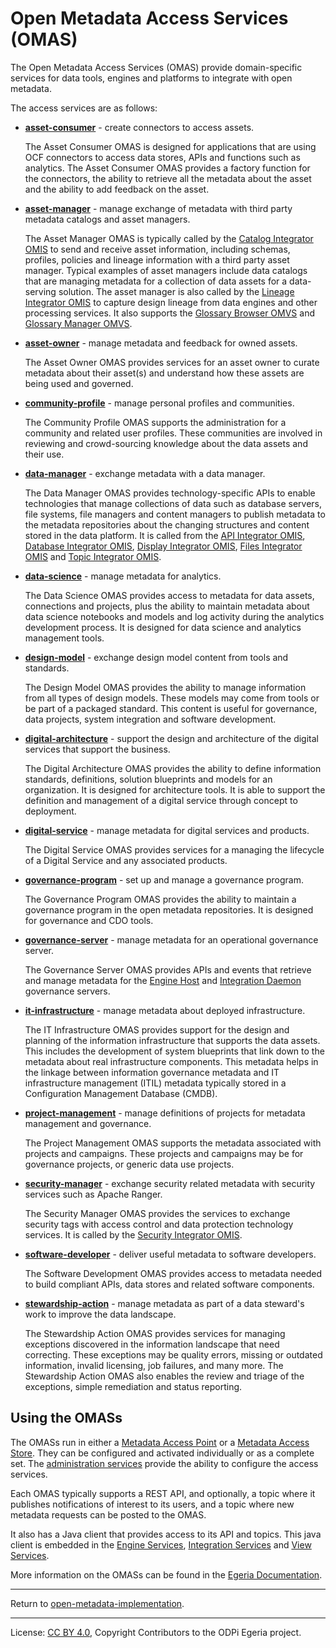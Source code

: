 <!-- SPDX-License-Identifier: CC-BY-4.0 -->
<!-- Copyright Contributors to the ODPi Egeria project. -->
  
# Open Metadata Access Services (OMAS)

The Open Metadata Access Services (OMAS) provide domain-specific services
for data tools, engines and platforms to integrate with open metadata.

The access services are as follows:

* **[asset-consumer](asset-consumer)** - create connectors to access assets.

  The Asset Consumer OMAS is designed for applications that are using OCF connectors to access data stores, APIs and
functions such as analytics.  The Asset Consumer OMAS provides a factory function
for the connectors, the ability to retrieve all the metadata about the asset and the ability to add feedback on the asset.

* **[asset-manager](asset-manager)** - manage exchange of metadata with third party metadata catalogs and
asset managers.

  The Asset Manager OMAS is typically called by the
[Catalog Integrator OMIS](../integration-services/catalog-integrator) to send and receive
asset information, including schemas, profiles, policies and lineage
information with a third party asset manager.  Typical examples of asset managers include
data catalogs that are managing metadata for a collection of data assets for a
data-serving solution.  The asset manager is also called by the
[Lineage Integrator OMIS](../integration-services/lineage-integrator) to capture design lineage
from data engines and other processing services.
It also supports the [Glossary Browser OMVS](../view-services/glossary-browser) and
[Glossary Manager OMVS](../view-services/glossary-manager).

* **[asset-owner](asset-owner)** - manage metadata and feedback for owned assets.

  The Asset Owner OMAS provides services for an asset owner to curate metadata about their
asset(s) and understand how these assets are being used and governed.

* **[community-profile](community-profile)** - manage personal profiles and communities.
  
  The Community Profile OMAS supports the administration for a community and related user profiles.  These communities are
involved in reviewing and crowd-sourcing knowledge about the data assets and their use.

* **[data-manager](data-manager)** - exchange metadata with a data manager.

  The Data Manager OMAS provides technology-specific APIs to enable technologies that manage collections of data
such as database servers, file systems, file managers and content managers to publish metadata to the metadata
repositories about the changing structures and content stored in the data platform.
It is called from the
[API Integrator OMIS](../integration-services/api-integrator),
[Database Integrator OMIS](../integration-services/database-integrator),
[Display Integrator OMIS](../integration-services/display-integrator),
[Files Integrator OMIS](../integration-services/files-integrator) and
[Topic Integrator OMIS](../integration-services/topic-integrator).


* **[data-science](data-science)** - manage metadata for analytics.

  The Data Science OMAS provides access to metadata for data assets,
connections and projects, plus the ability to maintain metadata about data science notebooks
and models and log activity during the analytics development process.
It is designed for data science and analytics management tools.

* **[design-model](design-model)** - exchange design model content from tools and standards.

  The Design Model OMAS provides the ability to manage information from all types of design models.
These models may come from tools or be part of a packaged standard.
This content is useful for governance, data projects, system integration and software development.

* **[digital-architecture](digital-architecture)** - support the design and architecture of the digital services
that support the business.

  The Digital Architecture OMAS provides the ability to define information standards, definitions, solution blueprints and
models for an organization.  It is designed for architecture tools.  It is able to support the
definition and management of a digital service through concept to deployment.

* **[digital-service](digital-service)** - manage metadata for digital services and products.
  
  The Digital Service OMAS provides services for a managing the lifecycle of a Digital Service and any associated products.

* **[governance-program](governance-program)** - set up and manage a governance program.

  The Governance Program OMAS provides the ability to maintain a governance program in the open metadata repositories.
It is designed for governance and CDO tools.

* **[governance-server](governance-server)** - manage metadata for an operational governance server.

  The Governance Server OMAS provides APIs and events that retrieve and
  manage metadata for the [Engine Host](https://egeria-project.org/concepts/engine-host/) and 
  [Integration Daemon](https://egeria-project.org/concepts/integration-daemon/) governance servers.

* **[it-infrastructure](it-infrastructure)** - manage metadata about deployed infrastructure.

  The IT Infrastructure OMAS provides support for the design and planning of the information infrastructure
that supports the data assets.  This includes the development of system blueprints that link down to the metadata
about real infrastructure components.
This metadata helps in the linkage between information governance metadata
and IT infrastructure management (ITIL) metadata typically stored in a
Configuration Management Database (CMDB).

* **[project-management](project-management)** - manage definitions of projects for metadata
management and governance.

  The Project Management OMAS supports the metadata associated with projects and campaigns.
These projects and campaigns may be for governance projects, or generic data use projects.

* **[security-manager](security-manager)** - exchange security related metadata with security services such as Apache Ranger.

  The Security Manager OMAS provides the services to exchange security tags with access control and data
protection technology services.  It is called by the [Security Integrator OMIS](../integration-services/security-integrator).

* **[software-developer](software-developer)** - deliver useful metadata to software developers.

  The Software Development OMAS provides access to metadata needed to build compliant APIs,
data stores and related software components.

* **[stewardship-action](stewardship-action)** - manage metadata as part of a data steward's work to
improve the data landscape.

  The Stewardship Action OMAS provides services for managing exceptions discovered in the information landscape that need correcting.
These exceptions may be quality errors, missing or outdated information,
invalid licensing, job failures, and many more.
The Stewardship Action OMAS also enables the review and triage of the exceptions,
simple remediation and status reporting.

## Using the OMASs

The OMASs run in either a [Metadata Access Point](https://egeria-project.org/concepts/metadata-access-point)
or a [Metadata Access Store](https://egeria-project.org/concepts/metadata-access-store).
They can be configured and activated individually or as a complete set.
The [administration services](../admin-services) provide
the ability to configure the access services.  

Each OMAS typically supports a REST API, and optionally, a topic where it publishes notifications
of interest to its users, and a topic where new metadata requests can be posted to the
OMAS.

It also has a Java client that provides access to its API and topics.
This java client is embedded in the
[Engine Services](https://egeria-project.org/services/omes),
[Integration Services](https://egeria-project.org/services/omis) and
[View Services](https://egeria-project.org/services/omvs).

More information on the OMASs can be found in the [Egeria Documentation](https://egeria-project.org/services/omas).

----
Return to [open-metadata-implementation](..).

----
License: [CC BY 4.0](https://creativecommons.org/licenses/by/4.0/),
Copyright Contributors to the ODPi Egeria project.